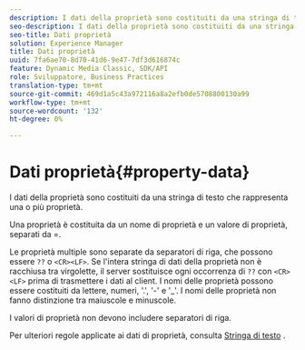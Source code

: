 ```yaml
---
description: I dati della proprietà sono costituiti da una stringa di testo che rappresenta una o più proprietà.
seo-description: I dati della proprietà sono costituiti da una stringa di testo che rappresenta una o più proprietà.
seo-title: Dati proprietà
solution: Experience Manager
title: Dati proprietà
uuid: 7fa6ae70-8d70-41d6-9e47-7df3d616874c
feature: Dynamic Media Classic, SDK/API
role: Sviluppatore, Business Practices
translation-type: tm+mt
source-git-commit: 469d1a5c43a972116a8a2efb0de5708800130a99
workflow-type: tm+mt
source-wordcount: '132'
ht-degree: 0%

---
```



# Dati proprietà{#property-data}

I dati della proprietà sono costituiti da una stringa di testo che rappresenta una o più proprietà.

Una proprietà è costituita da un nome di proprietà e un valore di proprietà, separati da =.

Le proprietà multiple sono separate da separatori di riga, che possono essere `??` o `<CR><LF>`. Se l&#39;intera stringa di dati della proprietà non è racchiusa tra virgolette, il server sostituisce ogni occorrenza di `??` con `<CR><LF>` prima di trasmettere i dati al client. I nomi delle proprietà possono essere costituiti da lettere, numeri, &#39;.&#39;, &#39;-&#39; e &#39;_&#39;. I nomi delle proprietà non fanno distinzione tra maiuscole e minuscole.

I valori di proprietà non devono includere separatori di riga.

Per ulteriori regole applicate ai dati di proprietà, consulta [Stringa di testo](../../../../../../is-api/image-catalog/image-serving-api-ref/c-image-catalog-reference/c-overview/c-common-data-types/r-text-string.md#reference-ae0a9e181b0e40c6bcdb43af7f481d63) .
